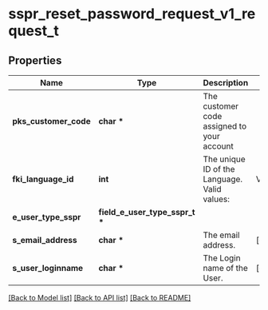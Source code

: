 # sspr_reset_password_request_v1_request_t

## Properties
Name | Type | Description | Notes
------------ | ------------- | ------------- | -------------
**pks_customer_code** | **char \*** | The customer code assigned to your account | 
**fki_language_id** | **int** | The unique ID of the Language.  Valid values:  |Value|Description| |-|-| |1|French| |2|English| | 
**e_user_type_sspr** | **field_e_user_type_sspr_t \*** |  | 
**s_email_address** | **char \*** | The email address. | [optional] 
**s_user_loginname** | **char \*** | The Login name of the User. | [optional] 

[[Back to Model list]](../README.md#documentation-for-models) [[Back to API list]](../README.md#documentation-for-api-endpoints) [[Back to README]](../README.md)


